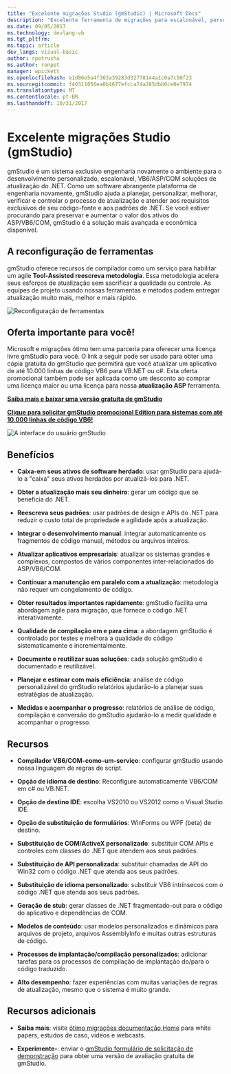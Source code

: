 ```yaml
---
title: "Excelente migrações Studio (gmStudio) | Microsoft Docs"
description: "Excelente ferramenta de migrações para escalonável, personalizado VB6/ASP/COMM para soluções de atualização do .NET"
ms.date: 09/05/2017
ms.technology: devlang-vb
ms.tgt_pltfrm: 
ms.topic: article
dev_langs: visual-basic
author: rpetrusha
ms.author: ronpet
manager: wpickett
ms.openlocfilehash: e1d86e5a4f363a39283d32778144a1c0a7c50f23
ms.sourcegitcommit: f40311056ea0b4677efcca74a285dbb0ce0e7974
ms.translationtype: MT
ms.contentlocale: pt-BR
ms.lasthandoff: 10/31/2017
---
```

# <a name="great-migrations-studio-gmstudio"></a>Excelente migrações Studio (gmStudio)

gmStudio é um sistema exclusivo engenharia novamente o ambiente para o desenvolvimento personalizado, escalonável, VB6/ASP/COM soluções de atualização do .NET. Como um software abrangente plataforma de engenharia novamente, gmStudio ajuda a planejar, personalizar, melhorar, verificar e controlar o processo de atualização e atender aos requisitos exclusivos de seu código-fonte e aos padrões de .NET.  Se você estiver procurando para preservar e aumentar o valor dos ativos do ASP/VB6/COM, gmStudio é a solução mais avançada e econômica disponível. 

## <a name="the-tool-assisted-rewrite"></a>A reconfiguração de ferramentas

gmStudio oferece recursos de compilador como um serviço para habilitar um agile **Tool-Assisted reescreva metodologia**. Essa metodologia acelera seus esforços de atualização sem sacrificar a qualidade ou controle. As equipes de projeto usando nossas ferramentas e métodos podem entregar atualização muito mais, melhor e mais rápido.

![Reconfiguração de ferramentas](./media/tool-assisted-rewrite.png) 

## <a name="important-offer-for-you"></a>Oferta importante para você!

Microsoft e migrações ótimo tem uma parceria para oferecer uma licença livre gmStudio para você. O link a seguir pode ser usado para obter uma cópia gratuita do gmStudio que permitirá que você atualizar um aplicativo de até 10.000 linhas de código VB6 para VB.NET ou c#. Esta oferta promocional também pode ser aplicada como um desconto ao comprar uma licença maior ou uma licença para nossa **atualização ASP** ferramenta.

[**Saiba mais e baixar uma versão gratuita de gmStudio**](http://www.greatmigrations.com/resources/gmstudio-promotion.aspx)

[**Clique para solicitar gmStudio promocional Edition para sistemas com até 10.000 linhas de código VB6!**](http://www.greatmigrations.com/resources/gmstudio-promotion.aspx)

![A interface do usuário gmStudio](./media/gmstudio-ui.png) 

## <a name="benefits"></a>Benefícios

- **Caixa-em seus ativos de software herdado**: usar gmStudio para ajudá-lo a "caixa" seus ativos herdados por atualizá-los para .NET.

- **Obter a atualização mais seu dinheiro**: gerar um código que se beneficia do .NET.

- **Reescreva seus padrões**: usar padrões de design e APIs do .NET para reduzir o custo total de propriedade e agilidade após a atualização.  

- **Integrar o desenvolvimento manual**: integrar automaticamente os fragmentos de código manual, métodos ou arquivos inteiros. 

- **Atualizar aplicativos empresariais**: atualizar os sistemas grandes e complexos, compostos de vários componentes inter-relacionados do ASP/VB6/COM.

- **Continuar a manutenção em paralelo com a atualização**: metodologia não requer um congelamento de código.  

- **Obter resultados importantes rapidamente**: gmStudio facilita uma abordagem agile para migração, que fornece o código .NET interativamente.
 
- **Qualidade de compilação em e para cima**: a abordagem gmStudio é controlado por testes e melhora a qualidade do código sistematicamente e incrementalmente.

- **Documente e reutilizar suas soluções**: cada solução gmStudio é documentado e reutilizável.

- **Planejar e estimar com mais eficiência**: análise de código personalizável do gmStudio relatórios ajudarão-lo a planejar suas estratégias de atualização.

- **Medidas e acompanhar o progresso**: relatórios de análise de código, compilação e conversão do gmStudio ajudarão-lo a medir qualidade e acompanhar o progresso.

## <a name="features"></a>Recursos

- **Compilador VB6/COM-como-um-serviço**: configurar gmStudio usando nossa linguagem de regras de script.

- **Opção de idioma de destino**: Reconfigure automaticamente VB6/COM em c# ou VB.NET.

- **Opção de destino IDE**: escolha VS2010 ou VS2012 como o Visual Studio IDE.

- **Opção de substituição de formulários**: WinForms ou WPF (beta) de destino.

- **Substituição de COM/ActiveX personalizado**: substituir COM APIs e controles com classes do .NET que atendem aos seus padrões.

- **Substituição de API personalizada**: substituir chamadas de API do Win32 com o código .NET que atenda aos seus padrões.

- **Substituição de idioma personalizado**: substituir VB6 intrínsecos com o código .NET que atenda aos seus padrões.

- **Geração de stub**: gerar classes de .NET fragmentado-out para o código do aplicativo e dependências de COM.

- **Modelos de conteúdo**: usar modelos personalizados e dinâmicos para arquivos de projeto, arquivos AssemblyInfo e muitas outras estruturas de código.

- **Processos de implantação/compilação personalizados**: adicionar tarefas para os processos de compilação de implantação do/para o código traduzido.

- **Alto desempenho**: fazer experiências com muitas variações de regras de atualização, mesmo que o sistema é muito grande.

## <a name="additional-resources"></a>Recursos adicionais

- **Saiba mais**: visite [ótimo migrações documentação Home](https://www.greatmigrations.com/resources/documentation.aspx) para white papers, estudos de caso, vídeos e webcasts.

- **Experimente-**: enviar o [gmStudio formulário de solicitação de demonstração](http://www.greatmigrations.com/resources/gmstudio-promotion.aspx) para obter uma versão de avaliação gratuita de gmStudio.
  
